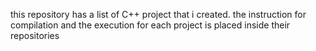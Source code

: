 this repository has a list of C++ project that i created. the instruction for compilation and the execution for each project is placed inside their repositories

